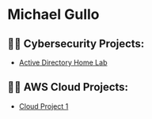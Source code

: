 <h1>Michael Gullo</h1>

<h2>👨‍💻 Cybersecurity Projects:</h2>

- [Active Directory Home Lab](https://github.com/mgullo/ActiveDirectoryLab)

<h2>👨‍💻 AWS Cloud Projects:</h2>

- [Cloud Project 1](https://github.com/mgulTBDlo/LABURL)






